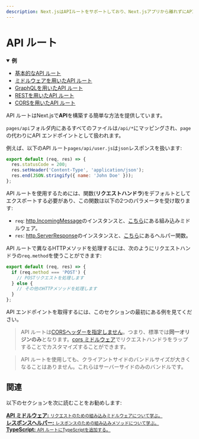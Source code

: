 ```yaml
---
description: Next.jsはAPIルートをサポートしており、Next.jsアプリから離れずにAPIを構築することができます。 どのように動作するか学んでいきましょう。
---
```


# API ルート

<details open>
  <summary><b>例</b></summary>
  <ul>
    <li><a href="https://github.com/zeit/next.js/tree/canary/examples/api-routes">基本的なAPI ルート</a></li>
    <li><a href="https://github.com/zeit/next.js/tree/canary/examples/api-routes-middleware">ミドルウェアを用いたAPI ルート</a></li>
    <li><a href="https://github.com/zeit/next.js/tree/canary/examples/api-routes-graphql">GraphQLを用いたAPI ルート</a></li>
    <li><a href="https://github.com/zeit/next.js/tree/canary/examples/api-routes-rest">RESTを用いたAPI ルート</a></li>
    <li><a href="https://github.com/zeit/next.js/tree/canary/examples/api-routes-cors">CORSを用いたAPI ルート</a></li>
  </ul>
</details>

API ルートはNext.jsで**API**を構築する簡単な方法を提供しています。

`pages/api`フォルダ内にあるすべてのファイルは`/api/*`にマッピングされ、`page`の代わりにAPI エンドポイントとして扱われます。

例えば、以下のAPI ルート`pages/api/user.js`は`json`レスポンスを扱います:

```js
export default (req, res) => {
  res.statusCode = 200;
  res.setHeader('Content-Type', 'application/json');
  res.end(JSON.stringify({ name: 'John Doe' }));
};
```

API ルートを使用するためには、関数(**リクエストハンドラ**)をデフォルトとしてエクスポートする必要があり、この関数は以下の2つのパラメータを受け取ります:

- `req`: [http.IncomingMessage](https://nodejs.org/api/http.html#http_class_http_incomingmessage)のインスタンスと、[こちら](/docs/api-routes/api-middlewares.md)にある組み込みミドルウェア。
- `res`: [http.ServerResponse](https://nodejs.org/api/http.html#http_class_http_serverresponse)のインスタンスと、[こちら](/docs/api-routes/response-helpers.md)にあるヘルパー関数。

API ルートで異なるHTTPメソッドを処理するには、次のようにリクエストハンドラの`req.method`を使うことができます:

```js
export default (req, res) => {
  if (req.method === 'POST') {
    // POSTリクエストを処理します
  } else {
    // その他のHTTPメソッドを処理します
  }
};
```

API エンドポイントを取得するには、このセクションの最初にある例を見てください。

> API ルートは[CORSヘッダーを指定しません](https://developer.mozilla.org/en-US/docs/Web/HTTP/CORS)。つまり、標準では**同一オリジンのみ**となります。[cors ミドルウェア](/docs/api-routes/api-middlewares.md#connectexpress-middleware-support)でリクエストハンドラをラップすることでカスタマイズすることができます。

> API ルートを使用しても、クライアントサイドのバンドルサイズが大きくなることはありません。これらはサーバーサイドのみのバンドルです。

## 関連

以下のセクションを次に読むことをお勧めします:

<div class="card">
  <a href="/docs/api-routes/api-middlewares.md">
    <b>API ミドルウェア:</b>
    <small>リクエストのための組み込みミドルウェアについて学ぶ。</small>
  </a>
</div>

<div class="card">
  <a href="/docs/api-routes/response-helpers.md">
    <b>レスポンスヘルパー:</b>
    <small>レスポンスのための組み込みメソッドについて学ぶ。</small>
  </a>
</div>

<div class="card">
  <a href="/docs/basic-features/typescript.md#api-routes">
    <b>TypeScript:</b>
    <small>API ルートにTypeScriptを追加する。</small>
  </a>
</div>

